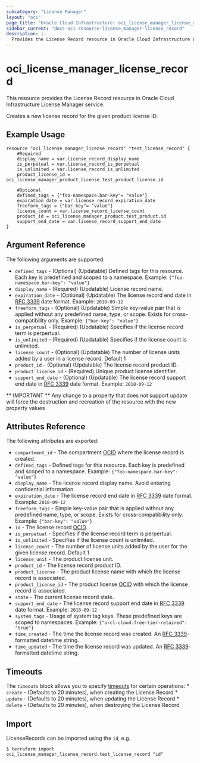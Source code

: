 ```yaml
---
subcategory: "License Manager"
layout: "oci"
page_title: "Oracle Cloud Infrastructure: oci_license_manager_license_record"
sidebar_current: "docs-oci-resource-license_manager-license_record"
description: |-
  Provides the License Record resource in Oracle Cloud Infrastructure License Manager service
---
```


# oci_license_manager_license_record
This resource provides the License Record resource in Oracle Cloud Infrastructure License Manager service.

Creates a new license record for the given product license ID.

## Example Usage

```hcl
resource "oci_license_manager_license_record" "test_license_record" {
	#Required
	display_name = var.license_record_display_name
	is_perpetual = var.license_record_is_perpetual
	is_unlimited = var.license_record_is_unlimited
	product_license_id = oci_license_manager_product_license.test_product_license.id

	#Optional
	defined_tags = {"foo-namespace.bar-key"= "value"}
	expiration_date = var.license_record_expiration_date
	freeform_tags = {"bar-key"= "value"}
	license_count = var.license_record_license_count
	product_id = oci_license_manager_product.test_product.id
	support_end_date = var.license_record_support_end_date
}
```

## Argument Reference

The following arguments are supported:

* `defined_tags` - (Optional) (Updatable) Defined tags for this resource. Each key is predefined and scoped to a namespace. Example: `{"foo-namespace.bar-key": "value"}` 
* `display_name` - (Required) (Updatable) License record name. 
* `expiration_date` - (Optional) (Updatable) The license record end date in [RFC 3339](https://tools.ietf.org/html/rfc3339) date format. Example: `2018-09-12` 
* `freeform_tags` - (Optional) (Updatable) Simple key-value pair that is applied without any predefined name, type, or scope. Exists for cross-compatibility only. Example: `{"bar-key": "value"}` 
* `is_perpetual` - (Required) (Updatable) Specifies if the license record term is perpertual.
* `is_unlimited` - (Required) (Updatable) Specifies if the license count is unlimited.
* `license_count` - (Optional) (Updatable) The number of license units added by a user in a license record. Default 1 
* `product_id` - (Optional) (Updatable) The license record product ID.
* `product_license_id` - (Required) Unique product license identifier.
* `support_end_date` - (Optional) (Updatable) The license record support end date in [RFC 3339](https://tools.ietf.org/html/rfc3339) date format. Example: `2018-09-12` 


** IMPORTANT **
Any change to a property that does not support update will force the destruction and recreation of the resource with the new property values

## Attributes Reference

The following attributes are exported:

* `compartment_id` - The compartment [OCID](https://docs.cloud.oracle.com/iaas/Content/General/Concepts/identifiers.htm) where the license record is created.
* `defined_tags` - Defined tags for this resource. Each key is predefined and scoped to a namespace. Example: `{"foo-namespace.bar-key": "value"}` 
* `display_name` - The license record display name. Avoid entering confidential information. 
* `expiration_date` - The license record end date in [RFC 3339](https://tools.ietf.org/html/rfc3339) date format. Example: `2018-09-12` 
* `freeform_tags` - Simple key-value pair that is applied without any predefined name, type, or scope. Exists for cross-compatibility only. Example: `{"bar-key": "value"}` 
* `id` - The license record [OCID](https://docs.cloud.oracle.com/iaas/Content/General/Concepts/identifiers.htm).
* `is_perpetual` - Specifies if the license record term is perpertual.
* `is_unlimited` - Specifies if the license count is unlimited.
* `license_count` - The number of license units added by the user for the given license record. Default 1 
* `license_unit` - The product license unit.
* `product_id` - The license record product ID.
* `product_license` - The product license name with which the license record is associated.
* `product_license_id` - The product license [OCID](https://docs.cloud.oracle.com/iaas/Content/General/Concepts/identifiers.htm) with which the license record is associated.
* `state` - The current license record state.
* `support_end_date` - The license record support end date in [RFC 3339](https://tools.ietf.org/html/rfc3339) date format. Example: `2018-09-12` 
* `system_tags` - Usage of system tag keys. These predefined keys are scoped to namespaces. Example: `{"orcl-cloud.free-tier-retained": "true"}` 
* `time_created` - The time the license record was created. An [RFC 3339](https://tools.ietf.org/html/rfc3339)-formatted datetime string.
* `time_updated` - The time the license record was updated. An [RFC 3339](https://tools.ietf.org/html/rfc3339)-formatted datetime string.

## Timeouts

The `timeouts` block allows you to specify [timeouts](https://registry.terraform.io/providers/hashicorp/oci/latest/docs/guides/changing_timeouts) for certain operations:
	* `create` - (Defaults to 20 minutes), when creating the License Record
	* `update` - (Defaults to 20 minutes), when updating the License Record
	* `delete` - (Defaults to 20 minutes), when destroying the License Record


## Import

LicenseRecords can be imported using the `id`, e.g.

```
$ terraform import oci_license_manager_license_record.test_license_record "id"
```

